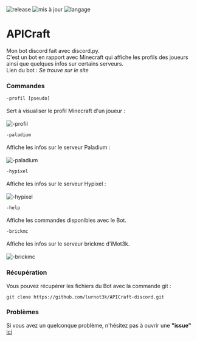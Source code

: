 ![release](https://img.shields.io/badge/version-v1.1%20-blue)
![mis à jour](https://img.shields.io/badge/mis%20%C3%A0%20jour%20%3F-oui-orange)
![langage](https://img.shields.io/badge/fait%20avec-python-yellow) <br />
<h1><strong>APICraft</strong></h1>

Mon bot discord fait avec discord.py.<br />
C'est un bot en rapport avec Minecraft qui affiche les profils des joueurs ainsi que quelques infos sur certains serveurs.<br />
Lien du bot : _Se trouve sur le site_

### Commandes

```-profil [pseudo]```<br /><br />
Sert à visualiser le profil Minecraft d'un joueur :<br /><br />
![-profil](https://user-images.githubusercontent.com/77621024/118692730-a60d3800-b80a-11eb-9869-8407965a0406.png)

 ```-paladium```<br /><br />
 Affiche les infos sur le serveur Paladium :<br /><br />
 ![-paladium](https://user-images.githubusercontent.com/77621024/118692827-c0dfac80-b80a-11eb-93f3-95f675d637a9.png)

```-hypixel```<br /><br />
Affiche les infos sur le serveur Hypixel :<br /><br />
![-hypixel](https://user-images.githubusercontent.com/77621024/118692921-d8b73080-b80a-11eb-81cf-6e4769560010.png)

```-help```<br /><br />
Affiche les commandes disponibles avec le Bot.

```-brickmc```<br /><br />
Affiche les infos sur le serveur brickmc d'iMot3k.<br /><br />
![-brickmc](https://user-images.githubusercontent.com/77621024/120094309-d6fd3f00-c11f-11eb-9fb5-b206637cc02d.png)


### Récupération

Vous pouvez récupérer les fichiers du Bot avec la commande git :

```git clone https://github.com/lurnot3k/APICraft-discord.git```

### Problèmes

Si vous avez un quelconque problème, n'hésitez pas à ouvrir une **"issue"** [ici](https://github.com/lurnot3k/APICraft-discord/issues)
